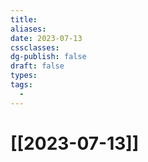 ```yaml
---
title: 
aliases: 
date: 2023-07-13
cssclasses: 
dg-publish: false
draft: false
types: 
tags: 
  - 
---
```

# [[2023-07-13]]


